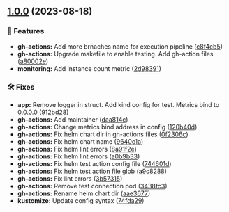 ## [1.0.0](https://github.com/Randsw/k8s-operator-CascadeDeployment/compare/...1.0.0) (2023-08-18)


### 🚀 Features

* **gh-actions:** Add more brnaches name for execution pipeline ([c8f4cb5](https://github.com/Randsw/k8s-operator-CascadeDeployment/commit/c8f4cb58304fbe4afaf81af8d4d5d0cedfd1643a))
* **gh-actions:** Upgrade makefile to enable testing. Add gh-action files ([a80002e](https://github.com/Randsw/k8s-operator-CascadeDeployment/commit/a80002eb75fd35b6ba8366ec7f13bacf3e428c86))
* **monitoring:** Add instance count metric ([2d98391](https://github.com/Randsw/k8s-operator-CascadeDeployment/commit/2d98391735511b84991cc62d147bccc3f1be46c2))


### 🛠 Fixes

* **app:** Remove logger in struct. Add kind config for test. Metrics bind to 0.0.0.0 ([912bd28](https://github.com/Randsw/k8s-operator-CascadeDeployment/commit/912bd28798b9b2fed16100906b97d9ee6589ea9e))
* **gh-actions:** Add maintainer ([daa814c](https://github.com/Randsw/k8s-operator-CascadeDeployment/commit/daa814c94898ee94e7d823d8275850566b316134))
* **gh-actions:** Change metrics bind address in config ([120b40d](https://github.com/Randsw/k8s-operator-CascadeDeployment/commit/120b40d93d137fcb90acca7ec55ed750106da540))
* **gh-actions:** Fix helm chart dir in gh-actions files ([0f2306c](https://github.com/Randsw/k8s-operator-CascadeDeployment/commit/0f2306cfd082cb2209ca7a6f3414e1076333cf1b))
* **gh-actions:** Fix helm chart name ([9640c1a](https://github.com/Randsw/k8s-operator-CascadeDeployment/commit/9640c1a74ec7cdf78bec0973cd1ec99c89600848))
* **gh-actions:** Fix helm lint errors ([8a91f2e](https://github.com/Randsw/k8s-operator-CascadeDeployment/commit/8a91f2eca4eab814fb1825971e5689e02e3d1fda))
* **gh-actions:** Fix helm lint errors ([a0b9b33](https://github.com/Randsw/k8s-operator-CascadeDeployment/commit/a0b9b33d3d8e1b86cd2cc53ee729398b7009c76b))
* **gh-actions:** Fix helm test action config file ([744601d](https://github.com/Randsw/k8s-operator-CascadeDeployment/commit/744601d96108ac1c63d241a99117089d6eec0520))
* **gh-actions:** Fix helm test action file glob ([a9c8288](https://github.com/Randsw/k8s-operator-CascadeDeployment/commit/a9c8288604568b7923273d679b0f793b86ec2be6))
* **gh-actions:** Fix lint errors ([3b57315](https://github.com/Randsw/k8s-operator-CascadeDeployment/commit/3b57315b56e51d35b60824372b52fff9fc081ded))
* **gh-actions:** Remove test connection pod ([3438fc3](https://github.com/Randsw/k8s-operator-CascadeDeployment/commit/3438fc3a0d2cec7be6ba9aad296f2f1c730da506))
* **gh-actions:** Rename helm chart dir ([aae3677](https://github.com/Randsw/k8s-operator-CascadeDeployment/commit/aae3677debed7463eea93b9068423abfc770c983))
* **kustomize:** Update config syntax ([74fda29](https://github.com/Randsw/k8s-operator-CascadeDeployment/commit/74fda29f00554a8efbb61e8153f2ab5e4a4b9db6))
